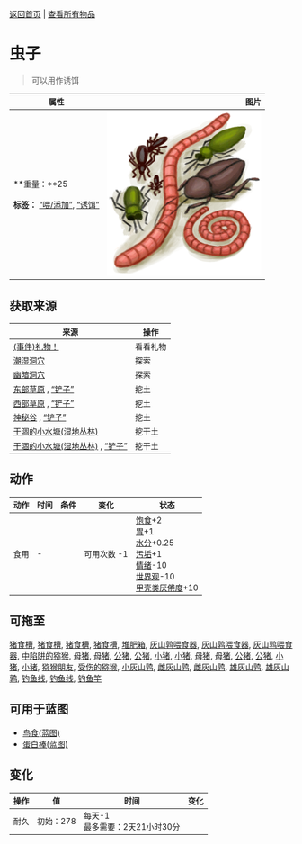[返回首页](index.md)   |  [查看所有物品](object.md)
# 虫子  
> 可以用作诱饵  
  
  属性  |   图片   
 ----  |  ----:   
 **重量：**25<br><br>**标签：**	[“喂/添加”](tag_Feed.md), [“诱饵”](tag_Bait.md)  |  ![](Sprite/Bugs.png)   
  
## 获取来源  
来源  |  操作  
----  |  ----  
[(事件)礼物！](Event_MacaqueFriendGift.md)  |  看看礼物  
[潮湿洞穴](DampChamber.md)  |  探索  
[幽暗洞穴](DarkCave.md)  |  探索  
[东部草原](GrasslandsE.md) , [“铲子”](tag_Shovel.md)  |  挖土  
[西部草原](GrasslandsW.md) , [“铲子”](tag_Shovel.md)  |  挖土  
[神秘谷](SecretValley.md) , [“铲子”](tag_Shovel.md)  |  挖土  
[干涸的小水塘(湿地丛林)](Puddle.md)  |  挖干土  
[干涸的小水塘(湿地丛林)](Puddle.md) , [“铲子”](tag_Shovel.md)  |  挖干土  
## 动作  
动作  |  时间  |  条件  |  变化  |  状态  
----  |  ----  |  ----  |  ----  |  ----  
食用  |  -  |    |  可用次数  -1<br>  |  [饱食](Satiation.md)+2<br>[胃](Stomach.md)+1<br>[水分](Hydration.md)+0.25<br>[污垢](Filth.md)+1<br>[情绪](Morale.md)-10<br>[世界观](Structure.md)-10<br>[甲壳类<nobr>厌倦度</nobr>](SaturationCrustaceans.md)+10  
## 可拖至  
[猪食槽](BoarFeeder.md), [猪食槽](BoarFeeder.md), [猪食槽](BoarFeederEmpty.md), [猪食槽](BoarFeederEmpty.md), [堆肥箱](CompostBin.md), [灰山鹑喂食器](PartridgeFeeder.md), [灰山鹑喂食器](PartridgeFeeder.md), [灰山鹑喂食器](PartridgeFeederEmpty.md), [中陷阱的猕猴](CageTrapMacaque.md), [母猪](BoarEnclosureFemale.md), [母猪](BoarEnclosureFemale.md), [公猪](BoarEnclosureMale.md), [公猪](BoarEnclosureMale.md), [小猪](BoarEnclosurePiglet.md), [小猪](BoarEnclosurePiglet.md), [母猪](BoarTiedFemale.md), [母猪](BoarTiedFemale.md), [公猪](BoarTiedMale.md), [公猪](BoarTiedMale.md), [小猪](BoarTiedPiglet.md), [小猪](BoarTiedPiglet.md), [猕猴朋友](MacaqueFriend.md), [受伤的猕猴](MacaqueWounded.md), [小灰山鹑](PartridgeChick.md), [雌灰山鹑](PartridgeFemaleEnclosure.md), [雌灰山鹑](PartridgeFemaleLive.md), [雄灰山鹑](PartridgeMaleEnclosure.md), [雄灰山鹑](PartridgeMaleLive.md), [钓鱼线](FishingLine.md), [钓鱼线](FishingLineRustic.md), [钓鱼竿](FishingRod.md)  
## 可用于蓝图  
- [鸟食(蓝图)](Bp_FeedBird.md)  
- [蛋白棒(蓝图)](Bp_ProteinBar.md)  
  
  
## 变化  
操作  |  值  |  时间  |  变化  
----  |  ----  |  ----  |  ----  
耐久  |  初始：278  |  每天-1<br>最多需要：2天21小时30分  |    
